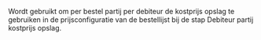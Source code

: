 Wordt gebruikt om per bestel partij per debiteur de kostprijs opslag te gebruiken in de prijsconfiguratie van de bestellijst bij de stap Debiteur partij kostprijs opslag.